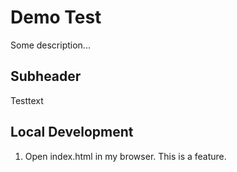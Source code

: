 # Demo Test
Some description...

## Subheader

Testtext

## Local Development

1. Open index.html in my browser.
This is a feature.